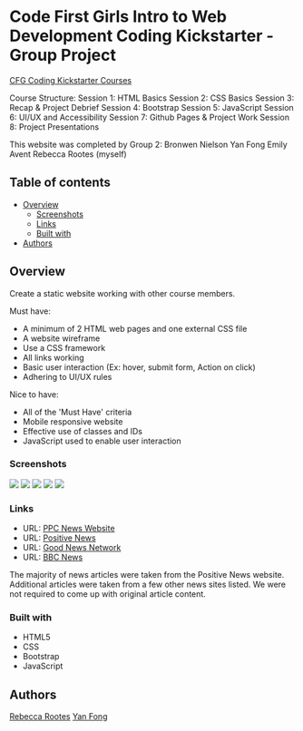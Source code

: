 # Code First Girls Intro to Web Development Coding Kickstarter - Group Project

[CFG Coding Kickstarter Courses](https://codefirstgirls.com/courses/classes/coding-kickstarter/)

Course Structure:
Session 1: HTML Basics
Session 2: CSS Basics
Session 3: Recap & Project Debrief
Session 4: Bootstrap
Session 5: JavaScript
Session 6: UI/UX and Accessibility
Session 7: Github Pages & Project Work
Session 8: Project Presentations

This website was completed by Group 2:
Bronwen Nielson
Yan Fong
Emily Avent
Rebecca Rootes (myself)

## Table of contents

- [Overview](#overview)
  - [Screenshots](#screenshots)
  - [Links](#links)
  - [Built with](#built-with)
- [Authors](#authors)

## Overview

Create a static website working with other course members.

Must have:

- A minimum of 2 HTML web pages and one external CSS file
- A website wireframe
- Use a CSS framework
- All links working
- Basic user interaction (Ex: hover, submit form, Action on click)
- Adhering to UI/UX rules

Nice to have:

- All of the 'Must Have' criteria
- Mobile responsive website
- Effective use of classes and IDs
- JavaScript used to enable user interaction

### Screenshots

![](./screenshots/home-bron-colour.png)
![](./screenshots/home-yan-colour.png)
![](./screenshots/home-emily-colour.png)
![](./screenshots/home-bek-colour.png)
![](./screenshots/about-page.png)

### Links

- URL: [PPC News Website](https://exquisite-elf-ac2f7b.netlify.app/)
- URL: [Positive News](https://https://www.positive.news/)
- URL: [Good News Network](https://www.goodnewsnetwork.org/)
- URL: [BBC News](https://www.bbc.co.uk/news)

The majority of news articles were taken from the Positive News website. Additional articles were taken from a few other news sites listed. We were not required to come up with original article content.

### Built with

- HTML5
- CSS
- Bootstrap
- JavaScript

## Authors

[Rebecca Rootes](https://github.com/BekstersLab/)
[Yan Fong](https://github.com/NigglyNoodle)
